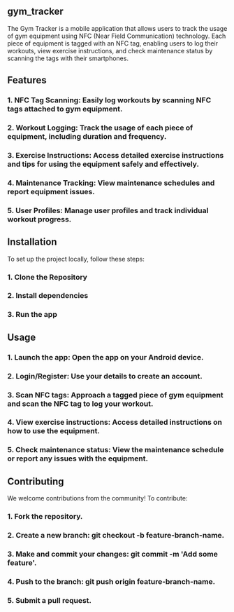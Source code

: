## gym_tracker

The Gym Tracker is a mobile application that allows users to track the usage of gym equipment using NFC (Near Field Communication) technology. 
Each piece of equipment is tagged with an NFC tag, enabling users to log their workouts, view exercise instructions, and check maintenance status by scanning the tags with their smartphones.

## Features

### 1. NFC Tag Scanning: Easily log workouts by scanning NFC tags attached to gym equipment.
### 2. Workout Logging: Track the usage of each piece of equipment, including duration and frequency.
### 3. Exercise Instructions: Access detailed exercise instructions and tips for using the equipment safely and effectively.
### 4. Maintenance Tracking: View maintenance schedules and report equipment issues.
### 5. User Profiles: Manage user profiles and track individual workout progress.

## Installation

To set up the project locally, follow these steps:
### 1. Clone the Repository
### 2. Install dependencies
### 3. Run the app

## Usage

### 1. Launch the app: Open the app on your Android device.
### 2. Login/Register: Use your details to create an account.
### 3. Scan NFC tags: Approach a tagged piece of gym equipment and scan the NFC tag to log your workout.
### 4. View exercise instructions: Access detailed instructions on how to use the equipment.
### 5. Check maintenance status: View the maintenance schedule or report any issues with the equipment.

## Contributing

We welcome contributions from the community! To contribute:
### 1. Fork the repository.
### 2. Create a new branch: git checkout -b feature-branch-name.
### 3. Make and commit your changes: git commit -m 'Add some feature'.
### 4. Push to the branch: git push origin feature-branch-name.
### 5. Submit a pull request.
 
 
